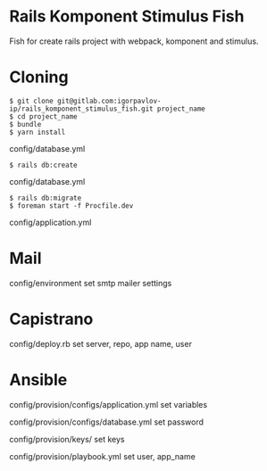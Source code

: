 # Rails Komponent Stimulus Fish

Fish for create rails project with webpack, komponent and stimulus.

# Cloning

    $ git clone git@gitlab.com:igorpavlov-ip/rails_komponent_stimulus_fish.git project_name
    $ cd project_name
    $ bundle
    $ yarn install

config/database.yml

    $ rails db:create

config/database.yml

    $ rails db:migrate
    $ foreman start -f Procfile.dev

config/application.yml

# Mail

config/environment set smtp mailer settings

# Capistrano

config/deploy.rb set server, repo, app name, user

# Ansible

config/provision/configs/application.yml set variables

config/provision/configs/database.yml set password

config/provision/keys/ set keys

config/provision/playbook.yml set user, app_name
